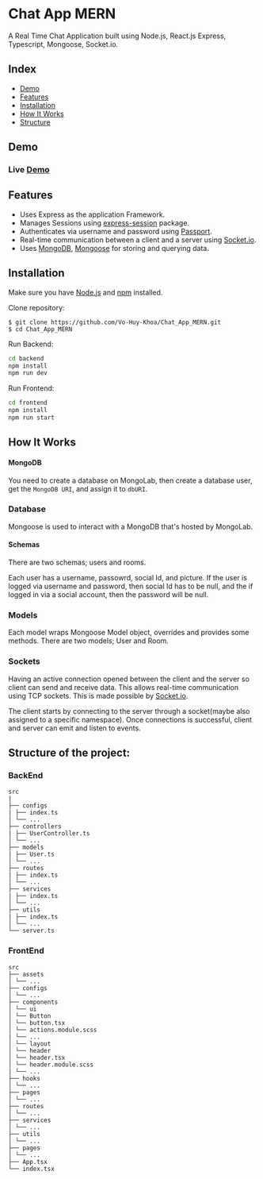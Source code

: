 <h1>Chat App MERN</h1>
A Real Time Chat Application built using Node.js, React.js Express, Typescript, Mongoose, Socket.io.

## Index

- [Demo](#demo)
- [Features](#features)
- [Installation](#installation)
- [How It Works](#how-it-works)
- [Structure](#structure)

## Demo

<h3 name="demo">Live <a href="https://mern-vo-huy-khoa.vercel.app/">Demo</a></h3>

## Features<a name="features"></a>

- Uses Express as the application Framework.
- Manages Sessions using [express-session](https://github.com/expressjs/session) package.
- Authenticates via username and password using [Passport](https://github.com/jaredhanson/passport).
- Real-time communication between a client and a server using [Socket.io](https://github.com/socketio/socket.io).
- Uses [MongoDB](https://github.com/mongodb/mongo), [Mongoose](https://github.com/Automattic/mongoose) for storing and
  querying data.

## Installation<a name="installation"></a>

Make sure you have [Node.js](https://nodejs.org/) and [npm](https://www.npmjs.com/) installed.

Clone repository:

```
$ git clone https://github.com/Vo-Huy-Khoa/Chat_App_MERN.git
$ cd Chat_App_MERN
```

Run Backend:

```bash
cd backend
npm install
npm run dev
```

Run Frontend:

```bash
cd frontend
npm install
npm run start
```

## How It Works<a name="how-it-works"></a>

#### MongoDB

You need to create a database on MongoLab, then create a database user, get the `MongoDB URI`, and assign it to `dbURI`.

### Database<a name="database"></a>

Mongoose is used to interact with a MongoDB that's hosted by MongoLab.

#### Schemas

There are two schemas; users and rooms.

Each user has a username, passowrd, social Id, and picture. If the user is logged via username and password, then social
Id has to be null, and the if logged in via a social account, then the password will be null.

### Models<a name="models"></a>

Each model wraps Mongoose Model object, overrides and provides some methods. There are two models; User and Room.

### Sockets<a name="sockets"></a>

Having an active connection opened between the client and the server so client can send and receive data. This allows
real-time communication using TCP sockets. This is made possible by [Socket.io](https://github.com/socketio/socket.io).

The client starts by connecting to the server through a socket(maybe also assigned to a specific namespace). Once
connections is successful, client and server can emit and listen to events.

## Structure of the project: <a name='structure'></a>

### BackEnd

```text
src
|
├── configs
| ├── index.ts
│ └── ...
├── controllers
| ├── UserController.ts
│ └── ...
├── models
| ├── User.ts
│ └── ...
├── routes
| ├── index.ts
│ └── ...
├── services
| ├── index.ts
│ └── ...
├── utils
| ├── index.ts
│ └── ...
└── server.ts
```

### FrontEnd

```text
src
├── assets
│ └── ...
├── configs
│ └── ...
├── components
│ └── ui
│ └── Button
│ └── button.tsx
│ └── actions.module.scss
| └── ...
│ └── layout
│ └── header
│ └── header.tsx
│ └── header.module.scss
| └── ...
├── hooks
│ └── ...
├── pages
│ └── ...
├── routes
│ └── ...
├── services
│ └── ...
├── utils
│ └── ...
├── pages
│ └── ...
├── App.tsx
└── index.tsx

```

<!-- Folder structure is based on productivity and some personal preferences:

src
├── App.css                 * Main app styles.
├── App.tsx                 * Main app component.
├── api                     * Abstractions for making API requests
├── assets                  * Assets that are imported into your components(images, custom svg, etc).
│   └── ...
├── components              * Components of the projects that are not the main views.
│   └── ui                  * Generic and reusable across the whole app. Presentational components eg. Buttons, Inputs, Checkboxes.
│   └── layout              * Unique and one time use components that will help with app structure.
│   └── <domain component>  * Belong to a specific domain. Reusable in different pages.
│   └── ...
├── plugins                 * Init and config plugins(moment, material-ui, adal, etc).
│   └── ...
├── index.tsx               * Entry point of the application.
├── services                * All the common services. e.g. Authentication, hubs, etc.
├── store                   * The Redux action types in action-type.ts, reducers, selectors and main store in the sub-folders.
│   ├── index.ts
│   └── middlewares         * Store middlewares.
│   └── sagas               * Saga files in case of redux-saga.
│   └── modules             * Store modules/ducks structure.
│       └── smallModule.ts  * Small modules can contain actions, action types, reducers and selectors in the same file.
│       └── bigModule       * Big modules should be composed by separated files for actions, action types, reducer and selectors.
│           └── index.ts
│           └── actions.ts
│           └── ...
├── styles/theme            * All common styles (css) or theme (sass, styled-components).
├── utils                   * Functions (for tests, for regex value testing, constants or filters.)
│   └── ...
├── pages                   * Routed components that represents pages(Presentational Components Only).
│   └── ...
└── .vscode                 * VS Code workspace settings to work with ESLint rules and formatting
                              (you can also lint or fix on save 😉). -->
